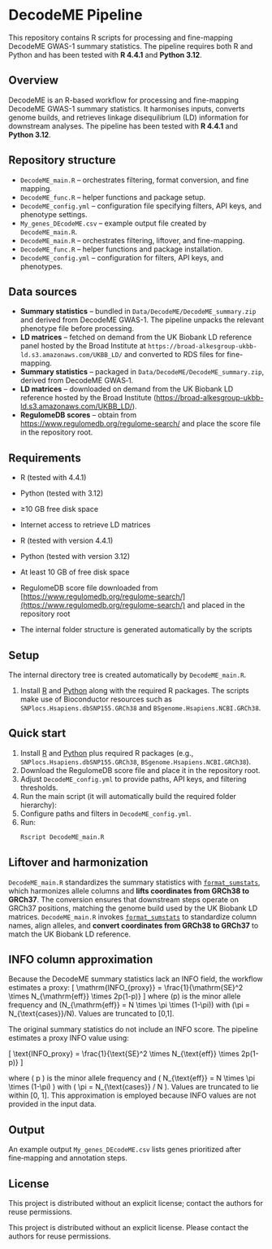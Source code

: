 # DecodeME Pipeline

This repository contains R scripts for processing and fine-mapping DecodeME GWAS-1 summary statistics. The pipeline requires both R and Python and has been tested with **R 4.4.1** and **Python 3.12**.
## Overview
DecodeME is an R-based workflow for processing and fine-mapping DecodeME GWAS-1 summary statistics. It harmonises inputs, converts genome builds, and retrieves linkage disequilibrium (LD) information for downstream analyses. The pipeline has been tested with **R 4.4.1** and **Python 3.12**.

## Repository structure

- `DecodeME_main.R` – orchestrates filtering, format conversion, and fine mapping.
- `DecodeME_func.R` – helper functions and package setup.
- `DecodeME_config.yml` – configuration file specifying filters, API keys, and phenotype settings.
- `My_genes_DEcodeME.csv` – example output file created by `DecodeME_main.R`.
- `DecodeME_main.R` – orchestrates filtering, liftover, and fine-mapping.
- `DecodeME_func.R` – helper functions and package installation.
- `DecodeME_config.yml` – configuration for filters, API keys, and phenotypes.

## Data sources

- **Summary statistics** – bundled in `Data/DecodeME/DecodeME_summary.zip` and
  derived from DecodeME GWAS-1. The pipeline unpacks the relevant phenotype file
  before processing.
- **LD matrices** – fetched on demand from the UK Biobank LD reference panel
  hosted by the Broad Institute at
  `https://broad-alkesgroup-ukbb-ld.s3.amazonaws.com/UKBB_LD/` and converted to
  RDS files for fine-mapping.
- **Summary statistics** – packaged in `Data/DecodeME/DecodeME_summary.zip`, derived from DecodeME GWAS‑1.
- **LD matrices** – downloaded on demand from the UK Biobank LD reference hosted by the Broad Institute (<https://broad-alkesgroup-ukbb-ld.s3.amazonaws.com/UKBB_LD/>).
- **RegulomeDB scores** – obtain from <https://www.regulomedb.org/regulome-search/> and place the score file in the repository root.

## Requirements
- R (tested with 4.4.1)
- Python (tested with 3.12)
- ≥10 GB free disk space
- Internet access to retrieve LD matrices

- R (tested with version 4.4.1)
- Python (tested with version 3.12)
- At least 10 GB of free disk space
- RegulomeDB score file downloaded from [https://www.regulomedb.org/regulome-search/](https://www.regulomedb.org/regulome-search/) and placed in the repository root
- The internal folder structure is generated automatically by the scripts

## Setup
The internal directory tree is created automatically by `DecodeME_main.R`.

1. Install [R](https://www.r-project.org/) and [Python](https://www.python.org/) along with the required R packages. The scripts make use of Bioconductor resources such as `SNPlocs.Hsapiens.dbSNP155.GRCh38` and `BSgenome.Hsapiens.NCBI.GRCh38`.
## Quick start
1. Install [R](https://www.r-project.org/) and [Python](https://www.python.org/) plus required R packages (e.g., `SNPlocs.Hsapiens.dbSNP155.GRCh38`, `BSgenome.Hsapiens.NCBI.GRCh38`).
2. Download the RegulomeDB score file and place it in the repository root.
3. Adjust `DecodeME_config.yml` to provide paths, API keys, and filtering thresholds.
4. Run the main script (it will automatically build the required folder hierarchy):
3. Configure paths and filters in `DecodeME_config.yml`.
4. Run:
   ```bash
   Rscript DecodeME_main.R
   ```

## Liftover and harmonization

`DecodeME_main.R` standardizes the summary statistics with
[`format_sumstats`](https://github.com/neurogenomics/MungeSumstats), which
harmonizes allele columns and **lifts coordinates from GRCh38 to GRCh37**. The
conversion ensures that downstream steps operate on GRCh37 positions, matching
the genome build used by the UK Biobank LD matrices.
`DecodeME_main.R` invokes [`format_sumstats`](https://github.com/neurogenomics/MungeSumstats) to standardize column names, align alleles, and **convert coordinates from GRCh38 to GRCh37** to match the UK Biobank LD reference.

## INFO column approximation
Because the DecodeME summary statistics lack an INFO field, the workflow estimates a proxy:
\[
\mathrm{INFO_{proxy}} = \frac{1}{\mathrm{SE}^2 \times N_{\mathrm{eff}} \times 2p(1-p)}
\]
where \(p\) is the minor allele frequency and \(N_{\mathrm{eff}} = N \times \pi \times (1-\pi)\) with \(\pi = N_{\text{cases}}/N\). Values are truncated to [0,1].

The original summary statistics do not include an INFO score. The pipeline estimates a proxy INFO value using:

\[ \text{INFO\_proxy} = \frac{1}{\text{SE}^2 \times N_{\text{eff}} \times 2p(1-p)} \]

where \( p \) is the minor allele frequency and \( N_{\text{eff}} = N \times \pi \times (1-\pi) \) with \( \pi = N_{\text{cases}} / N \). Values are truncated to lie within [0, 1]. This approximation is employed because INFO values are not provided in the input data.
## Output
An example output `My_genes_DEcodeME.csv` lists genes prioritized after fine‑mapping and annotation steps.

## License
This project is distributed without an explicit license; contact the authors for reuse permissions.

This project is distributed without an explicit license. Please contact the authors for reuse permissions.

